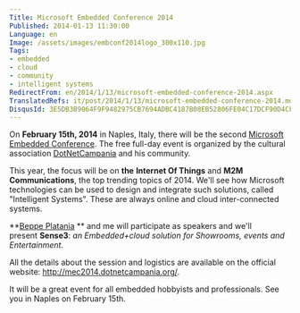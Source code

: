 ```yaml
---
Title: Microsoft Embedded Conference 2014
Published: 2014-01-13 11:30:00
Language: en
Image: /assets/images/embconf2014logo_300x110.jpg
Tags:
- embedded
- cloud
- community
- intelligent systems
RedirectFrom: en/2014/1/13/microsoft-embedded-conference-2014.aspx
TranslatedRefs: it/post/2014/1/13/microsoft-embedded-conference-2014.md
DisqusId: 3E5DB3B9064F9F9482975CB7694ADBC4187B08EB52806FE04C17DCF90D4CF4AD
---
```

On **February 15th, 2014** in Naples, Italy, there will be the second <a href="http://www.microsoftembeddedconference.it/">Microsoft Embedded Conference</a>. The free full-day event is organized by the cultural association <a href="http://dotnetcampania.org/">DotNetCampania</a> and his community.

This year, the focus will be on **the** **Internet Of Things** and **M2M Communications**, the top trending topics of 2014. We'll see how Microsoft technologies can be used to design and integrate such solutions, called "Intelligent Systems". These are always online and cloud inter-connected systems.

**<a href="http://beppeplatania.com" target="_blank">Beppe Platania</a> ** and me will participate as speakers and we'll present **Sense3**: *an Embedded+cloud solution for Showrooms, events and Entertainment*.

All the details about the session and logistics are available on the official website: <a href="http://mec2014.dotnetcampania.org/" target="_blank" title="http://mec2014.dotnetcampania.org/">http://mec2014.dotnetcampania.org/</a>.

It will be a great event for all embedded hobbyists and professionals. See you in Naples on February 15th.